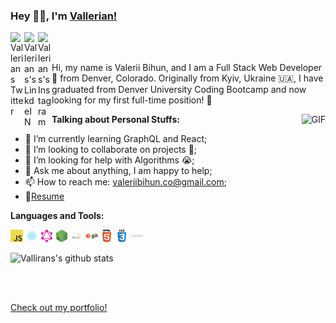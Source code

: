 ### Hey 👋🏽, I'm [Vallerian!](https://valllerian.github.io/Updated-Portfolio/) 

<a target="_blank" href="https://twitter.com/VallerianCRPT">
  <img align="left" alt="Vallerians  Twitter" width="22px" src="https://cdn.jsdelivr.net/npm/simple-icons@v3/icons/twitter.svg" />
</a>
<a target="_blank" href="https://www.linkedin.com/in/valerii-bihun-8b0450217/">
  <img align="left" alt="Vallerians's LinkdeIN" width="22px" src="https://cdn.jsdelivr.net/npm/simple-icons@v3/icons/linkedin.svg" />
</a>
<a target="_blank" href="https://www.instagram.com/vallerianinst/">
  <img align="left" alt="Vallerians's Instagram" width="22px" src="https://cdn.jsdelivr.net/npm/simple-icons@v3/icons/instagram.svg" />
</a>

<br />
<br />

Hi, my name is Valerii Bihun, and I am a Full Stack Web Developer 🚀 from Denver, Colorado. Originally from Kyiv, Ukraine :ukraine:, I have graduated from Denver University Coding Bootcamp and now looking for my first full-time position! :raised_hands:

  <img align="right" alt="GIF" src="https://media.giphy.com/media/836HiJc7pgzy8iNXCn/giphy.gif" />
  
**Talking about Personal Stuffs:**

- 🌱 I’m currently learning GraphQL and React; 
- 👯 I’m looking to collaborate on projects 🤝;
- 🤔 I’m looking for help with Algorithms 😭;
- 💬 Ask me about anything, I am happy to help;
- 📫 How to reach me: valeriibihun.co@gmail.com;
- 📝[Resume](https://docs.google.com/document/d/1UyTFrmeegbW8ICHzXfO2SqQ1QVWADt9xeuQd3kLGxjk/view)

**Languages and Tools:**  

<code><img height="20" src="https://raw.githubusercontent.com/github/explore/80688e429a7d4ef2fca1e82350fe8e3517d3494d/topics/javascript/javascript.png"></code>
<code><img height="20" src="https://raw.githubusercontent.com/github/explore/80688e429a7d4ef2fca1e82350fe8e3517d3494d/topics/react/react.png"></code>
<code><img height="20" src="https://raw.githubusercontent.com/github/explore/5c058a388828bb5fde0bcafd4bc867b5bb3f26f3/topics/graphql/graphql.png"></code>
<code><img height="20" src="https://raw.githubusercontent.com/github/explore/80688e429a7d4ef2fca1e82350fe8e3517d3494d/topics/nodejs/nodejs.png"></code>
<code><img height="20" src="https://raw.githubusercontent.com/github/explore/80688e429a7d4ef2fca1e82350fe8e3517d3494d/topics/mysql/mysql.png"></code>
<code><img height="20" src="https://raw.githubusercontent.com/github/explore/80688e429a7d4ef2fca1e82350fe8e3517d3494d/topics/git/git.png"></code>
<code><img height="20" src="https://raw.githubusercontent.com/github/explore/80688e429a7d4ef2fca1e82350fe8e3517d3494d/topics/html/html.png"></code>
<code><img height="20" src="https://raw.githubusercontent.com/github/explore/80688e429a7d4ef2fca1e82350fe8e3517d3494d/topics/css/css.png"></code>
<code><img height="20" src="https://raw.githubusercontent.com/github/explore/80688e429a7d4ef2fca1e82350fe8e3517d3494d/topics/express/express.png"></code>

![Vallirans's github stats](https://github-readme-stats.vercel.app/api?username=valllerian&show_icons=true&hide_border=true)

<br />
<br />

[Check out my portfolio!](https://valllerian.github.io/Updated-Portfolio/) 
